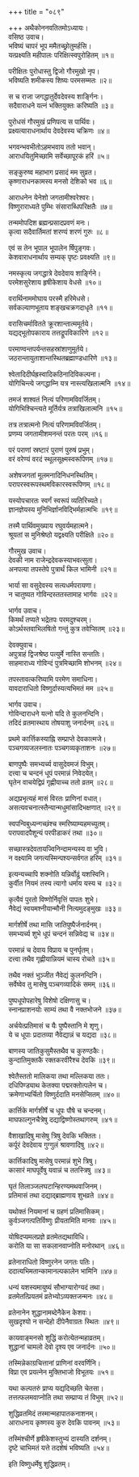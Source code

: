 +++
title = "०८९"

+++
अथैकोननवतितमोऽध्यायः।  
वसिष्ठ उवाच।  
भविष्यं चापरं भूप ममैतच्छ्रोतुमर्हसि।  
यत्प्रक्ष्यति महीपालः परिक्षित्स्वपुरोहितम् ॥१॥

परीक्षितः पुरोधास्तु द्विजो गौरमुखो नृप।  
भविष्यति शमीकस्य शिष्यः परमसम्मतः ॥२॥

स च राजा जगद्धातुर्देवदेवस्य शार्ङ्गिनः।  
सदैवाराधने यत्नं भक्तियुक्तः करिष्यति ॥३॥

पुरोधसं गौरमुखं प्रणिपत्य स पार्थिवः।  
प्रक्ष्यत्याराधनार्थाय देवदेवस्य चक्रिणः ॥४॥

भगवन्भवभीतोऽहमभवाय ततो भवान्।  
आराधयितुमिच्छामि सर्वेच्छापूरकं हरिं ॥५॥

सङ्कुरुष्व महाभाग प्रसादं मम सुव्रत।  
कृष्णाराधनकामस्य मनसो देशिको भव ॥६॥

आराधनेन येनेशो जगतामीश्वरेश्वरः।  
विष्णुराराध्यते पुम्भिः संसाराब्धिपरिक्षतैः ॥७॥

तन्ममोपदिश ब्रह्मन्प्रसादप्रवणं मनः।  
कृत्वा सदैवार्तिमतां शरण्यं शरणं गुरुः ॥८॥

एवं स तेन भूपाल भूपालेन र्षिपुङ्गवः।  
केशवाराधनार्थाय सम्यक् पृष्टः प्रवक्ष्यति ॥९॥

नमस्कृत्य जगद्धात्रे देवदेवाय शार्ङ्गिने।  
परमेशसुरेशाय हृषीकेशाय वेधसे ॥१०॥

वरार्थिनाममोघाय परस्मै हरिमेधसे।  
सर्वकल्याणभूताय शङ्खचक्रगदाधृते ॥११॥

वरासिचर्मावितते क्रूरशान्तात्ममूर्तये।  
यद्यद्भूतोपकाराय तत्तद्रूपविकारिणे ॥१२॥

परमाण्वन्तपर्यन्तसहस्रांशाणुमूर्तये।  
जठरान्तायुताशान्तस्थितब्रह्माण्डधारिणे ॥१३॥

श्वेतादिदीर्घह्रस्वादिकठिनादिविकल्पना।  
योगिचिन्त्ये जगद्धाम्नि यत्र नास्त्यखिलात्मनि ॥१४॥

तमजं शाश्वतं नित्यं परिणामविवर्जितम्।  
योगिभिश्चिन्त्यते मूर्तिर्यत्र तत्राखिलात्मनि ॥१५॥

तत्र तत्रात्मनो नित्यं परिणामविवर्जितम्।  
प्रणम्य जगतामीशमनन्तं परतः परम् ॥१६॥

परं पराणां स्रष्टारं पुराणं पुरुषं प्रभुम्।  
वरं वरेण्यं वरदं स्थूलसूक्ष्मस्वरूपिणम् ॥१७॥

अशेषजगतां मूलमनादिनिधनस्थितिम्।  
परापरस्वरूपस्थमविकारस्वरूपिणम् ॥१८॥

यस्योपचारतः स्वर्गं स्वरूपं व्यतिरिच्यते।  
ज्ञानज्ञेयस्य मुनिभिर्ज्ञानविद्भिर्महात्मभिः ॥१९॥

तस्मै पार्थिवमुख्याय रघुवर्यमहात्मने।  
श्रूयतां स मुनिश्रेष्ठो यद्वक्ष्यति परीक्षिते ॥२०॥

गौरमुख उवाच।  
देवकी नाम राजेन्द्रदेवकस्याभवत्सुता।  
अनपत्या तपस्तेपे पुत्रार्थं किल भामिनी ॥२१॥

भार्या सा वसुदेवस्य सत्यधर्मपरायणा।  
न चातुष्यत गोविन्दस्ततस्तामाह भार्गवः ॥२२॥

भार्गव उवाच।  
किमर्थं तप्यते भद्रेतपः परमदुश्चरम्।  
कोऽर्थस्तवाभिलषितो गन्तुं कुत्र तवेप्सितम् ॥२३॥

देवक्युवाच।  
अपुत्राहं द्विजश्रेष्ठ पत्युर्मे नास्ति सन्ततिः।  
साहमाराध्य गोविन्दं पुत्रमिच्छामि शोभनम् ॥२४॥

तपस्तावत्करिष्यामि परमेण समाधिना।  
यावदाराधितो विष्णुर्दास्यत्यभिमतं मम ॥२५॥

भार्गव उवाच।  
गोविन्दाराधने यत्नो यदि ते कुलनन्दिनि।  
तदिदं व्रतमास्थाय तोषयाशु जनार्दनम् ॥२६॥

प्रथमे कार्त्तिकस्याह्नि सम्प्राप्ते देवकात्मजे।  
पञ्चगव्यजलस्नातः पञ्चगव्यकृताशनः ॥२७॥

बाणपुष्पैः समभ्यर्च्य वासुदेवमजं विभुम्।  
दत्त्वा च चन्दनं धूपं परमान्नं निवेदयेत्।  
घृतेन वाचयेद्विप्रं गृह्णीयाच्च ततो व्रतम् ॥२८॥

अद्यप्रभृत्यहं मासं विरतः प्राणिनां वधात्।  
असत्यवचनात्स्तैन्यान्मधुमांसादिभक्षणात् ॥२९॥

स्वपन्विबुध्यन्गच्छंश्च स्मरिष्याम्यहमच्युतम्।  
परापवादपैशून्यं परपीडाकरं तथा ॥३०॥

सच्छास्त्रदेवतायज्विनिन्दामन्यस्य वा भुवि।  
न वक्ष्यामि जगत्यस्मिन्पश्यन्सर्वगत हरिम् ॥३१॥

इत्यन्यच्चापि शक्नोति यन्निर्वोढुं यशस्विनि।  
कुर्वीत नियमं तस्य त्यागो धर्माय यस्य च ॥३२॥

कृत्वैवं पुरतो विष्णोर्निवृत्तिं पापतः शुभे।  
नैवेद्यं स्वयमश्नीयान्मौनी नित्यमुदङ्मुखः ॥३३॥

मार्गशीर्षे तथा मासि जातिपुष्पैर्जनार्दनम्।  
समभ्यर्च्य शुभे धूपं चन्दनं सन्निवेद्य च ॥३४॥

परमान्नं च देवाय विप्राय च पुनर्घृतम्।  
दत्त्वा तथैव गृह्णीयान्नियमं चास्य रोचते ॥३५॥

तथैव नक्तं भुञ्जीत नैवेद्यं कुलनन्दिनि।  
सर्वेष्वेव तु मासेषु पञ्चगव्यादिकं समम् ॥३६॥

पुष्पधूपोपहारेषु विशेषो दक्षिणासु च।  
स्नानप्राशनयोः साम्यं तथा वै नक्तभोजने ॥३७॥

अर्चयेत्प्रतिमासं च यैः पुष्पैस्तानि मे शृणु।  
ये च धूपाः प्रदातव्या नैवेद्यान्नं च यद्यदा ॥३८॥

बाणस्य जातिकुसुमैस्तथैव च कुरुण्ठकैः।  
कुन्दातिमुक्तकै रक्तकरवीरैश्च देवकि ॥३९॥

श्वेतैस्ततो मालिकया तथा मल्लिकया ततः।  
दधिपिण्ड्याथ केतक्या पद्मरक्तोत्पलेन च।  
क्रमेणाभ्यर्चितो विष्णुर्ददाति मनसेप्सितम् ॥४०॥

कार्त्तिके मार्गशीर्षे च धूपः पौषे च चन्दनम्।  
माघफाल्गुनचैत्रेषु दद्याद्विष्णोस्तथागरुम् ॥४१॥

वैशाखादिषु मासेषु त्रिषु देवकि भक्तितः।  
कर्पूरं देवदेवाय गुग्गुलं श्रावणादिषु ॥४२॥

कार्त्तिकादिषु मासेषु परमान्नं शुभे त्रिषु।  
कासारं माघपूर्वेषु यवान्नं च ततस्त्रिषु ॥४३॥

घृतं तिलाञ्जलघटान्हिरण्यमथवाजिनम्।  
प्रतिमासं तथा दद्याद्ब्राह्मणाय शुभव्रते ॥४४॥

यथोक्तं नियमानां च ग्रहणं प्रतिमासिकम्।  
कुर्वञ्जगत्पतिर्विष्णुः प्रीयतामिति मानवः ॥४५॥

योषिदप्यमलप्रज्ञे व्रतमेतद्यथाविधि।  
करोति या सा सकलानवाप्नोति मनोरथान् ॥४६॥

व्रतेनाराधितो विष्णुरनेन जगतः पतिः।  
ददात्यभिमतान्कामानल्पकालेन भामिनि ॥४७॥

धन्यं यशस्यमायुष्यं सौभाग्यारोग्यदं तथा।  
व्रतमेतत्प्रियतमं व्रतेभ्योऽव्यक्तजन्मनः ॥४८॥

व्रतेनानेन शुद्धानामब्देनैकेन केशवः।  
सुखदृश्यो न सन्देहो दीपेनैवाग्रतः स्थितः ॥४९॥

कायवाङ्मनसो शुद्धिं करोत्येतन्महाव्रतम्।  
शुद्धानां चामलो देवो दृश्य एव जनार्दनः ॥५०॥

तस्मिन्नेकाग्रचित्तानां प्राणिनां वरवर्णिनि।  
विप्रा एव प्रयत्नेन मुक्तिभाजो विभूतयः ॥५१॥

यथा कल्पतरुं प्राप्य यद्यदिच्छति चेतसा।  
तत्तत्फलमवाप्नोति तथा सम्प्राप्य तं विभुम् ॥५२॥

शुद्धिव्रतमिदं तस्मान्महापातकनाशनम्।  
आराधनाय कृष्णस्य कुरु देवकि पावनम् ॥५३॥

तस्मिंश्चीर्णे हृषीकेशस्तुभ्यं दास्यति दर्शनम्।  
दृष्टे चाभिमतं यत्ते तदशेषं भविष्यति ॥५४॥

इति विष्णुधर्मेषु शुद्धिव्रतम्।  
